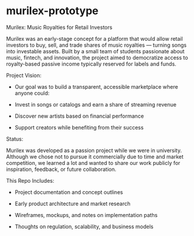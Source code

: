 # murilex-prototype

Murilex: Music Royalties for Retail Investors

Murilex was an early-stage concept for a platform that would allow retail investors to buy, sell, and trade shares of music royalties — turning songs into investable assets. Built by a small team of students passionate about music, fintech, and innovation, the project aimed to democratize access to royalty-based passive income typically reserved for labels and funds.

Project Vision:

- Our goal was to build a transparent, accessible marketplace where anyone could:

- Invest in songs or catalogs and earn a share of streaming revenue

- Discover new artists based on financial performance

- Support creators while benefiting from their success

Status:

Murilex was developed as a passion project while we were in university. Although we chose not to pursue it commercially due to time and market competition, we learned a lot and wanted to share our work publicly for inspiration, feedback, or future collaboration.

This Repo Includes:

- Project documentation and concept outlines

- Early product architecture and market research

- Wireframes, mockups, and notes on implementation paths

- Thoughts on regulation, scalability, and business models
